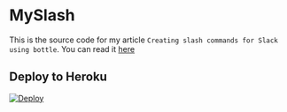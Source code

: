 MySlash
=======

This is the source code for my article `Creating slash commands for Slack using bottle`. You can read it [here](https://medium.com/@ellisonleao/creating-slash-commands-for-slack-using-bottle-53332610ccd1)


## Deploy to Heroku

[![Deploy](https://www.herokucdn.com/deploy/button.png)](https://heroku.com/deploy)
